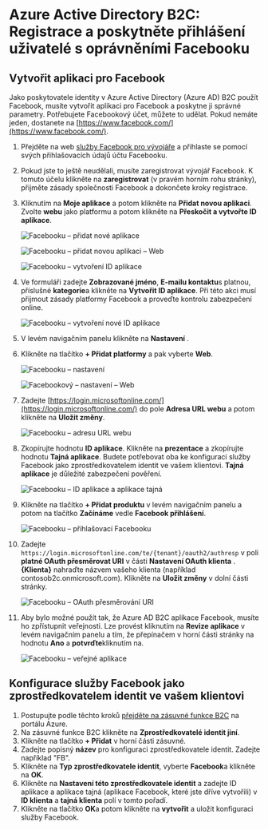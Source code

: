 <properties
    pageTitle="Azure Active Directory B2C: Konfigurace služby Facebook | Microsoft Azure"
    description="Poskytnutí registrace přihlašování a zákazníkům s účty služby Facebook v aplikacích zabezpečeným službou Azure Active Directory B2C."
    services="active-directory-b2c"
    documentationCenter=""
    authors="swkrish"
    manager="mbaldwin"
    editor="bryanla"/>

<tags
    ms.service="active-directory-b2c"
    ms.workload="identity"
    ms.tgt_pltfrm="na"
    ms.devlang="na"
    ms.topic="article"
    ms.date="07/24/2016"
    ms.author="swkrish"/>

# <a name="azure-active-directory-b2c-provide-sign-up-and-sign-in-to-consumers-with-facebook-accounts"></a>Azure Active Directory B2C: Registrace a poskytněte přihlášení uživatelé s oprávněními Facebooku

## <a name="create-a-facebook-application"></a>Vytvořit aplikaci pro Facebook

Jako poskytovatele identity v Azure Active Directory (Azure AD) B2C použít Facebook, musíte vytvořit aplikaci pro Facebook a poskytne ji správné parametry. Potřebujete Facebookový účet, můžete to udělat. Pokud nemáte jeden, dostanete na [https://www.facebook.com/](https://www.facebook.com/).

1. Přejděte na web [služby Facebook pro vývojáře](https://developers.facebook.com/) a přihlaste se pomocí svých přihlašovacích údajů účtu Facebooku.
2. Pokud jste to ještě neudělali, musíte zaregistrovat vývojář Facebook. K tomuto účelu klikněte na **zaregistrovat** (v pravém horním rohu stránky), přijměte zásady společnosti Facebook a dokončete kroky registrace.
3. Kliknutím na **Moje aplikace** a potom klikněte na **Přidat novou aplikaci**. Zvolte **webu** jako platformu a potom klikněte na **Přeskočit a vytvořte ID aplikace**.

    ![Facebooku – přidat nové aplikace](./media/active-directory-b2c-setup-fb-app/fb-add-new-app.png)

    ![Facebooku – přidat novou aplikaci – Web](./media/active-directory-b2c-setup-fb-app/fb-add-new-app-website.png)

    ![Facebooku – vytvoření ID aplikace](./media/active-directory-b2c-setup-fb-app/fb-new-app-skip.png)

4. Ve formuláři zadejte **Zobrazované jméno**, **E-mailu kontaktu**s platnou, příslušné **kategorie**a klikněte na **Vytvořit ID aplikace**. Při této akci musí přijmout zásady platformy Facebook a proveďte kontrolu zabezpečení online.

    ![Facebooku – vytvoření nové ID aplikace](./media/active-directory-b2c-setup-fb-app/fb-create-app-id.png)

5. V levém navigačním panelu klikněte na **Nastavení** .
6. Klikněte na tlačítko **+ Přidat platformy** a pak vyberte **Web**.

    ![Facebooku – nastavení](./media/active-directory-b2c-setup-fb-app/fb-settings.png)

    ![Facebookový – nastavení – Web](./media/active-directory-b2c-setup-fb-app/fb-website.png)

7. Zadejte [https://login.microsoftonline.com/](https://login.microsoftonline.com/) do pole **Adresa URL webu** a potom klikněte na **Uložit změny**.

    ![Facebooku – adresu URL webu](./media/active-directory-b2c-setup-fb-app/fb-site-url.png)

8. Zkopírujte hodnotu **ID aplikace**. Klikněte na **prezentace** a zkopírujte hodnotu **Tajná aplikace**. Budete potřebovat oba ke konfiguraci služby Facebook jako zprostředkovatelem identit ve vašem klientovi. **Tajná aplikace** je důležité zabezpečení pověření.

    ![Facebooku – ID aplikace a aplikace tajná](./media/active-directory-b2c-setup-fb-app/fb-app-id-app-secret.png)

9. Klikněte na tlačítko **+ Přidat produktu** v levém navigačním panelu a potom na tlačítko **Začínáme** vedle **Facebook přihlášení**.

    ![Facebooku – přihlašovací Facebooku](./media/active-directory-b2c-setup-fb-app/fb-login.png)

10. Zadejte `https://login.microsoftonline.com/te/{tenant}/oauth2/authresp` v poli **platné OAuth přesměrovat URI** v části **Nastavení OAuth klienta** . **{Klienta}** nahraďte názvem vašeho klienta (například contosob2c.onmicrosoft.com). Klikněte na **Uložit změny** v dolní části stránky.

    ![Facebooku – OAuth přesměrování URI](./media/active-directory-b2c-setup-fb-app/fb-oauth-redirect-uri.png)

11. Aby bylo možné použít tak, že Azure AD B2C aplikace Facebook, musíte ho zpřístupnit veřejnosti. Lze provést kliknutím na **Revize aplikace** v levém navigačním panelu a tím, že přepínačem v horní části stránky na hodnotu **Ano** a **potvrďte**kliknutím na.

    ![Facebooku – veřejné aplikace](./media/active-directory-b2c-setup-fb-app/fb-app-public.png)

## <a name="configure-facebook-as-an-identity-provider-in-your-tenant"></a>Konfigurace služby Facebook jako zprostředkovatelem identit ve vašem klientovi

1. Postupujte podle těchto kroků [přejděte na zásuvné funkce B2C](active-directory-b2c-app-registration.md#navigate-to-the-b2c-features-blade) na portálu Azure.
2. Na zásuvné funkce B2C klikněte na **Zprostředkovatelé identit jiní**.
3. Klikněte na tlačítko **+ Přidat** v horní části zásuvné.
4. Zadejte popisný **název** pro konfiguraci zprostředkovatele identit. Zadejte například "FB".
5. Klikněte na **Typ zprostředkovatele identit**, vyberte **Facebook**a klikněte na **OK**.
6. Klikněte na **Nastavení této zprostředkovatele identit** a zadejte ID aplikace a aplikace tajná (aplikace Facebook, které jste dříve vytvořili) v **ID klienta** a **tajná klienta** polí v tomto pořadí.
7. Klikněte na tlačítko **OK**a potom klikněte na **vytvořit** a uložit konfiguraci služby Facebook.
